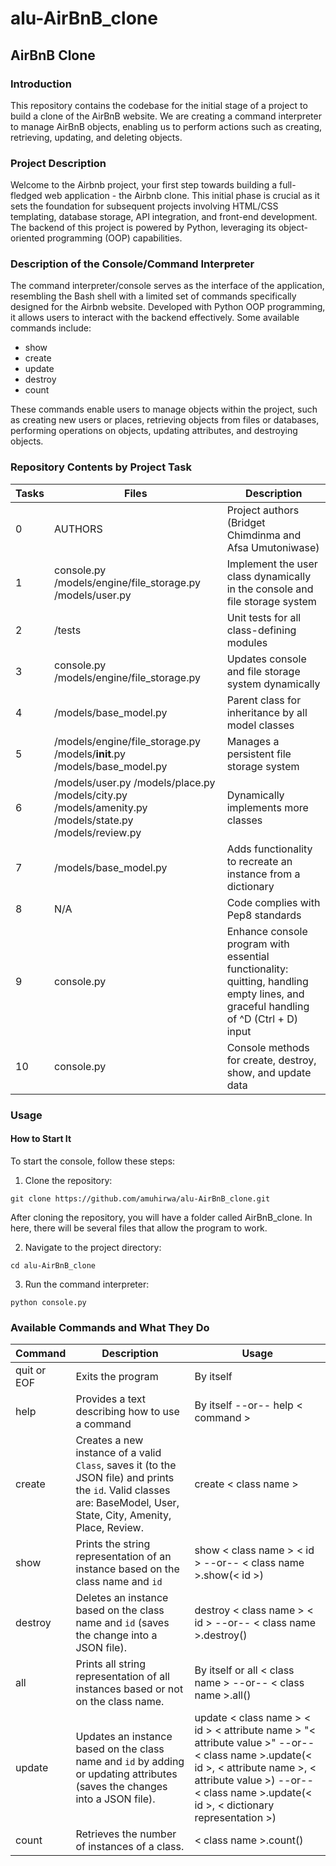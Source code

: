 # alu-AirBnB_clone

## AirBnB Clone

### Introduction

This repository contains the codebase for the initial stage of a project to build a clone of the AirBnB website. We are creating a command interpreter to manage AirBnB objects, enabling us to perform actions such as creating, retrieving, updating, and deleting objects.

### Project Description

Welcome to the Airbnb project, your first step towards building a full-fledged web application - the Airbnb clone. This initial phase is crucial as it sets the foundation for subsequent projects involving HTML/CSS templating, database storage, API integration, and front-end development. The backend of this project is powered by Python, leveraging its object-oriented programming (OOP) capabilities.

### Description of the Console/Command Interpreter

The command interpreter/console serves as the interface of the application, resembling the Bash shell with a limited set of commands specifically designed for the Airbnb website. Developed with Python OOP programming, it allows users to interact with the backend effectively. Some available commands include:

* show
* create
* update
* destroy
* count

These commands enable users to manage objects within the project, such as creating new users or places, retrieving objects from files or databases, performing operations on objects, updating attributes, and destroying objects.

### Repository Contents by Project Task

| Tasks | Files | Description |
|-------|-------|-------------|
| 0     | AUTHORS | Project authors (Bridget Chimdinma and Afsa Umutoniwase) |
| 1     | console.py /models/engine/file_storage.py /models/user.py | Implement the user class dynamically in the console and file storage system |
| 2     | /tests | Unit tests for all class-defining modules |
| 3     | console.py /models/engine/file_storage.py | Updates console and file storage system dynamically |
| 4     | /models/base_model.py | Parent class for inheritance by all model classes |
| 5     | /models/engine/file_storage.py /models/__init__.py /models/base_model.py | Manages a persistent file storage system |
| 6     | /models/user.py /models/place.py /models/city.py /models/amenity.py /models/state.py /models/review.py | Dynamically implements more classes |
| 7     | /models/base_model.py | Adds functionality to recreate an instance from a dictionary |
| 8     | N/A | Code complies with Pep8 standards |
| 9     | console.py | Enhance console program with essential functionality: quitting, handling empty lines, and graceful handling of ^D (Ctrl + D) input |
| 10    | console.py | Console methods for create, destroy, show, and update data |

### Usage

#### How to Start It

To start the console, follow these steps:

1. Clone the repository:
```
git clone https://github.com/amuhirwa/alu-AirBnB_clone.git
```
After cloning the repository, you will have a folder called AirBnB_clone. In here, there will be several files that allow the program to work.

2. Navigate to the project directory:
```
cd alu-AirBnB_clone
```

3. Run the command interpreter:
```
python console.py 
```

### Available Commands and What They Do

| Command | Description | Usage |
|---------|-------------|-------|
| quit or EOF | Exits the program | By itself |
| help | Provides a text describing how to use a command | By itself --or-- help < command > |
| create | Creates a new instance of a valid `Class`, saves it (to the JSON file) and prints the `id`. Valid classes are: BaseModel, User, State, City, Amenity, Place, Review. | create < class name > |
| show | Prints the string representation of an instance based on the class name and `id` | show < class name > < id > --or-- < class name >.show(< id >) |
| destroy | Deletes an instance based on the class name and `id` (saves the change into a JSON file). | destroy < class name > < id > --or-- < class name >.destroy() |
| all | Prints all string representation of all instances based or not on the class name. | By itself or all < class name > --or-- < class name >.all() |
| update | Updates an instance based on the class name and `id` by adding or updating attributes (saves the changes into a JSON file). | update < class name > < id > < attribute name > "< attribute value >" --or-- < class name >.update(< id >, < attribute name >, < attribute value >) --or-- < class name >.update(< id >, < dictionary representation >) |
| count | Retrieves the number of instances of a class. | < class name >.count() |
